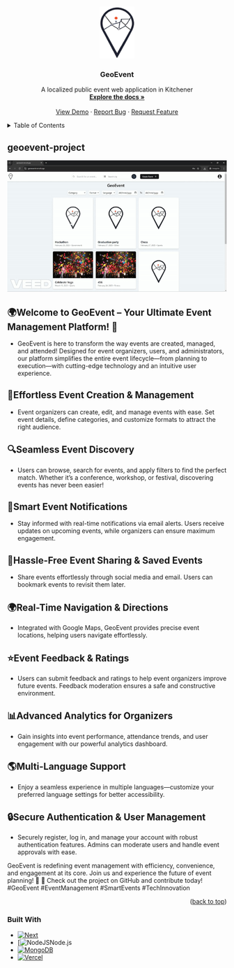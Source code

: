 <a name="readme-top"></a>

<!-- PROJECT LOGO -->
<div align="center">
  <a href="https://github.com/soniachan1031/geoevent-project">
    <img src="./public/logo.png" alt="Logo" width="80" height="120">
  </a>

<h3 align="center">GeoEvent</h3>

  <p align="center">
    A localized public event web application in Kitchener
    <br />
    <a href="https://github.com/soniachan1031/geoevent-project"><strong>Explore the docs »</strong></a>
    <br />
    <br />
    <a href="https://geoevent.vercel.app/">View Demo</a>
    ·
    <a href="https://github.com/soniachan1031/geoevent-project/issues">Report Bug</a>
    ·
    <a href="https://github.com/soniachan1031/geoevent-project/issues">Request Feature</a>
  </p>
  </p>
</div>

<!-- TABLE OF CONTENTS -->
<details>
  <summary>Table of Contents</summary>
  <ol>
    <li>
      <a href="#about-the-project">About The Project</a>
      <ul>
        <li><a href="#built-with">Built With</a></li>
      </ul>
    </li>
    <li>
      <a href="#getting-started">Getting Started</a>
      <ul>
        <li><a href="#prerequisites">Prerequisites</a></li>
        <li><a href="#installation">Installation</a></li>
      </ul>
    </li>
    <li><a href="#usage">Usage</a></li>
    <li><a href="#roadmap">Roadmap</a></li>
    <li><a href="#license">License</a></li>
    <li><a href="#contact">Contact</a></li>
  </ol>
</details>

<!--About the project-->
## geoevent-project
  <a href="https://github.com/soniachan1031/geoevent-project">
    <img src="./public/Iteration1_demo2.gif" alt="Logo" width="" height="">
  </a>

## 🌍Welcome to GeoEvent – Your Ultimate Event Management Platform! 🎉
- GeoEvent is here to transform the way events are created, managed, and attended! Designed for event organizers, users, and administrators, our platform simplifies the entire event lifecycle—from planning to execution—with cutting-edge technology and an intuitive user experience.

## 📅Effortless Event Creation & Management
- Event organizers can create, edit, and manage events with ease. Set event details, define categories, and customize formats to attract the right audience.

## 🔍Seamless Event Discovery
- Users can browse, search for events, and apply filters to find the perfect match. Whether it’s a conference, workshop, or festival, discovering events has never been easier!

## 📢Smart Event Notifications
- Stay informed with real-time notifications via email alerts. Users receive updates on upcoming events, while organizers can ensure maximum engagement.

## 🔗Hassle-Free Event Sharing & Saved Events
- Share events effortlessly through social media and email. Users can bookmark events to revisit them later.

## 🌍Real-Time Navigation & Directions
- Integrated with Google Maps, GeoEvent provides precise event locations, helping users navigate effortlessly.

## ⭐Event Feedback & Ratings
- Users can submit feedback and ratings to help event organizers improve future events. Feedback moderation ensures a safe and constructive environment.

## 📊Advanced Analytics for Organizers
- Gain insights into event performance, attendance trends, and user engagement with our powerful analytics dashboard.

## 🌎Multi-Language Support
- Enjoy a seamless experience in multiple languages—customize your preferred language settings for better accessibility.

## 🔒Secure Authentication & User Management
- Securely register, log in, and manage your account with robust authentication features. Admins can moderate users and handle event approvals with ease.

GeoEvent is redefining event management with efficiency, convenience, and engagement at its core. Join us and experience the future of event planning! 🚀
🔗 Check out the project on GitHub and contribute today!
#GeoEvent #EventManagement #SmartEvents #TechInnovation

<p align="right">(<a href="#readme-top">back to top</a>)</p>

### Built With
* [![Next][Next.js]][Next-url]
* [![NodeJS[Node.js]][Node-url]
* [![MongoDB][MongoDB]][MongoDB-url]
* [![Vercel][Vercel]][Vercel-url]


<!-- MARKDOWN LINKS & IMAGES -->
<!-- https://www.markdownguide.org/basic-syntax/#reference-style-links -->
[Next.js]: https://img.shields.io/badge/next.js-000000?style=for-the-badge&logo=nextdotjs&logoColor=white
[Next-url]: https://nextjs.org/
[Node.js]:  https://img.shields.io/badge/Node.js-6DA55F?logo=node.js&logoColor=white
[Node-url]: https://nodejs.org/en
[MongoDB]: https://img.shields.io/badge/MongoDB-%234ea94b.svg?style=for-the-badge&logo=mongodb&logoColor=white
[MongoDB-url]: https://www.mongodb.com/
[Vercel]: https://img.shields.io/badge/vercel-%23000000.svg?style=for-the-badge&logo=vercel&logoColor=white
[Vercel-url]: https://vercel.com/
